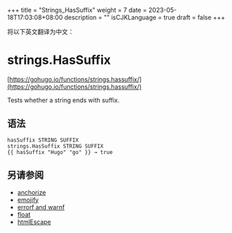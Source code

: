 +++
title = "Strings_HasSuffix"
weight = 7
date = 2023-05-18T17:03:08+08:00
description = ""
isCJKLanguage = true
draft = false
+++

将以下英文翻译为中文：
# strings.HasSuffix

[https://gohugo.io/functions/strings.hassuffix/](https://gohugo.io/functions/strings.hassuffix/)

Tests whether a string ends with suffix.

## 语法

```
hasSuffix STRING SUFFIX
strings.HasSuffix STRING SUFFIX
{{ hasSuffix "Hugo" "go" }} → true
```

## 另请参阅

- [anchorize](https://gohugo.io/functions/anchorize/)
- [emojify](https://gohugo.io/functions/emojify/)
- [errorf and warnf](https://gohugo.io/functions/errorf/)
- [float](https://gohugo.io/functions/float/)
- [htmlEscape](https://gohugo.io/functions/htmlescape/)
